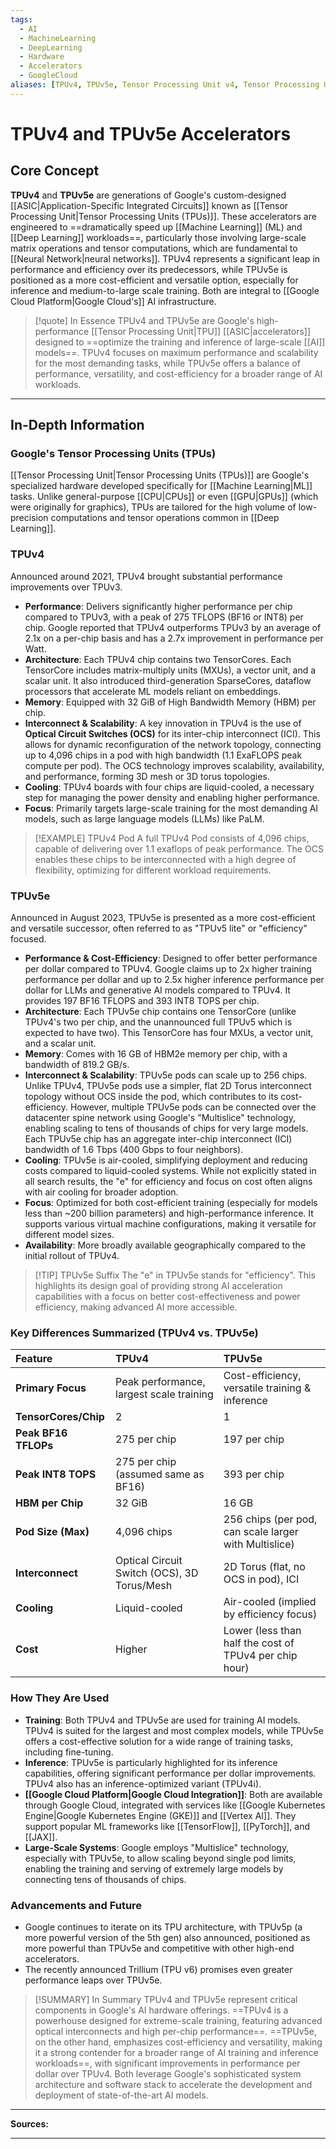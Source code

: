 ```yaml
---
tags:
  - AI
  - MachineLearning
  - DeepLearning
  - Hardware
  - Accelerators
  - GoogleCloud
aliases: [TPUv4, TPUv5e, Tensor Processing Unit v4, Tensor Processing Unit v5e, Cloud TPU v4, Cloud TPU v5e]
---
```


# TPUv4 and TPUv5e Accelerators

## Core Concept

**TPUv4** and **TPUv5e** are generations of Google's custom-designed [[ASIC|Application-Specific Integrated Circuits]] known as [[Tensor Processing Unit|Tensor Processing Units (TPUs)]]. These accelerators are engineered to ==dramatically speed up [[Machine Learning]] (ML) and [[Deep Learning]] workloads==, particularly those involving large-scale matrix operations and tensor computations, which are fundamental to [[Neural Network|neural networks]]. TPUv4 represents a significant leap in performance and efficiency over its predecessors, while TPUv5e is positioned as a more cost-efficient and versatile option, especially for inference and medium-to-large scale training. Both are integral to [[Google Cloud Platform|Google Cloud's]] AI infrastructure.

> [!quote] In Essence
> TPUv4 and TPUv5e are Google's high-performance [[Tensor Processing Unit|TPU]] [[ASIC|accelerators]] designed to ==optimize the training and inference of large-scale [[AI]] models==. TPUv4 focuses on maximum performance and scalability for the most demanding tasks, while TPUv5e offers a balance of performance, versatility, and cost-efficiency for a broader range of AI workloads.

---

## In-Depth Information

### Google's Tensor Processing Units (TPUs)

[[Tensor Processing Unit|Tensor Processing Units (TPUs)]] are Google's specialized hardware developed specifically for [[Machine Learning|ML]] tasks. Unlike general-purpose [[CPU|CPUs]] or even [[GPU|GPUs]] (which were originally for graphics), TPUs are tailored for the high volume of low-precision computations and tensor operations common in [[Deep Learning]].

### TPUv4

Announced around 2021, TPUv4 brought substantial performance improvements over TPUv3.

-   **Performance**: Delivers significantly higher performance per chip compared to TPUv3, with a peak of 275 TFLOPS (BF16 or INT8) per chip. Google reported that TPUv4 outperforms TPUv3 by an average of 2.1x on a per-chip basis and has a 2.7x improvement in performance per Watt.
-   **Architecture**: Each TPUv4 chip contains two TensorCores. Each TensorCore includes matrix-multiply units (MXUs), a vector unit, and a scalar unit. It also introduced third-generation SparseCores, dataflow processors that accelerate ML models reliant on embeddings.
-   **Memory**: Equipped with 32 GiB of High Bandwidth Memory (HBM) per chip.
-   **Interconnect & Scalability**: A key innovation in TPUv4 is the use of **Optical Circuit Switches (OCS)** for its inter-chip interconnect (ICI). This allows for dynamic reconfiguration of the network topology, connecting up to 4,096 chips in a pod with high bandwidth (1.1 ExaFLOPS peak compute per pod). The OCS technology improves scalability, availability, and performance, forming 3D mesh or 3D torus topologies.
-   **Cooling**: TPUv4 boards with four chips are liquid-cooled, a necessary step for managing the power density and enabling higher performance.
-   **Focus**: Primarily targets large-scale training for the most demanding AI models, such as large language models (LLMs) like PaLM.

> [!EXAMPLE] TPUv4 Pod
> A full TPUv4 Pod consists of 4,096 chips, capable of delivering over 1.1 exaflops of peak performance. The OCS enables these chips to be interconnected with a high degree of flexibility, optimizing for different workload requirements.

### TPUv5e

Announced in August 2023, TPUv5e is presented as a more cost-efficient and versatile successor, often referred to as "TPUv5 lite" or "efficiency" focused.

-   **Performance & Cost-Efficiency**: Designed to offer better performance per dollar compared to TPUv4. Google claims up to 2x higher training performance per dollar and up to 2.5x higher inference performance per dollar for LLMs and generative AI models compared to TPUv4. It provides 197 BF16 TFLOPS and 393 INT8 TOPS per chip.
-   **Architecture**: Each TPUv5e chip contains one TensorCore (unlike TPUv4's two per chip, and the unannounced full TPUv5 which is expected to have two). This TensorCore has four MXUs, a vector unit, and a scalar unit.
-   **Memory**: Comes with 16 GB of HBM2e memory per chip, with a bandwidth of 819.2 GB/s.
-   **Interconnect & Scalability**: TPUv5e pods can scale up to 256 chips. Unlike TPUv4, TPUv5e pods use a simpler, flat 2D Torus interconnect topology without OCS inside the pod, which contributes to its cost-efficiency. However, multiple TPUv5e pods can be connected over the datacenter spine network using Google's "Multislice" technology, enabling scaling to tens of thousands of chips for very large models. Each TPUv5e chip has an aggregate inter-chip interconnect (ICI) bandwidth of 1.6 Tbps (400 Gbps to four neighbors).
-   **Cooling**: TPUv5e is air-cooled, simplifying deployment and reducing costs compared to liquid-cooled systems. While not explicitly stated in all search results, the "e" for efficiency and focus on cost often aligns with air cooling for broader adoption.
-   **Focus**: Optimized for both cost-efficient training (especially for models less than ~200 billion parameters) and high-performance inference. It supports various virtual machine configurations, making it versatile for different model sizes.
-   **Availability**: More broadly available geographically compared to the initial rollout of TPUv4.

> [!TIP] TPUv5e Suffix
> The "e" in TPUv5e stands for "efficiency". This highlights its design goal of providing strong AI acceleration capabilities with a focus on better cost-effectiveness and power efficiency, making advanced AI more accessible.

### Key Differences Summarized (TPUv4 vs. TPUv5e)

| Feature             | TPUv4                                      | TPUv5e                                                |
| :------------------ | :----------------------------------------- | :---------------------------------------------------- |
| **Primary Focus**   | Peak performance, largest scale training   | Cost-efficiency, versatile training & inference     |
| **TensorCores/Chip**| 2                                          | 1                                                     |
| **Peak BF16 TFLOPs**| 275 per chip                           | 197 per chip                                      |
| **Peak INT8 TOPS**  | 275 per chip (assumed same as BF16)    | 393 per chip                                      |
| **HBM per Chip**    | 32 GiB                                 | 16 GB                                             |
| **Pod Size (Max)**  | 4,096 chips                            | 256 chips (per pod, can scale larger with Multislice) |
| **Interconnect**    | Optical Circuit Switch (OCS), 3D Torus/Mesh | 2D Torus (flat, no OCS in pod), ICI          |
| **Cooling**         | Liquid-cooled                         | Air-cooled (implied by efficiency focus)              |
| **Cost**            | Higher                                     | Lower (less than half the cost of TPUv4 per chip hour) |

### How They Are Used

-   **Training**: Both TPUv4 and TPUv5e are used for training AI models. TPUv4 is suited for the largest and most complex models, while TPUv5e offers a cost-effective solution for a wide range of training tasks, including fine-tuning.
-   **Inference**: TPUv5e is particularly highlighted for its inference capabilities, offering significant performance per dollar improvements. TPUv4 also has an inference-optimized variant (TPUv4i).
-   **[[Google Cloud Platform|Google Cloud Integration]]**: Both are available through Google Cloud, integrated with services like [[Google Kubernetes Engine|Google Kubernetes Engine (GKE)]] and [[Vertex AI]]. They support popular ML frameworks like [[TensorFlow]], [[PyTorch]], and [[JAX]].
-   **Large-Scale Systems**: Google employs "Multislice" technology, especially with TPUv5e, to allow scaling beyond single pod limits, enabling the training and serving of extremely large models by connecting tens of thousands of chips.

### Advancements and Future

-   Google continues to iterate on its TPU architecture, with TPUv5p (a more powerful version of the 5th gen) also announced, positioned as more powerful than TPUv5e and competitive with other high-end accelerators.
-   The recently announced Trillium (TPU v6) promises even greater performance leaps over TPUv5e.

> [!SUMMARY] In Summary
> TPUv4 and TPUv5e represent critical components in Google's AI hardware offerings. ==TPUv4 is a powerhouse designed for extreme-scale training, featuring advanced optical interconnects and high per-chip performance==. ==TPUv5e, on the other hand, emphasizes cost-efficiency and versatility, making it a strong contender for a broader range of AI training and inference workloads==, with significant improvements in performance per dollar over TPUv4. Both leverage Google's sophisticated system architecture and software stack to accelerate the development and deployment of state-of-the-art AI models.

---

**Sources:**

[^1]: SemiAnalysis. (2023-09-01). *TPUv5e: The New Benchmark in Cost-Efficient Inference and Training for*.
[^2]: Wikipedia. *Tensor Processing Unit*.
[^3]: The Next Platform. (2022-10-11). *Deep Dive On Google's Exascale TPUv4 AI Systems*.
[^4]: HPCwire. (2023-08-30). *Google TPU v5e AI Chip Debuts after Controversial Origins*.
[^5]: USENIX. (2024-04-18). *Resiliency at Scale: Managing Google's TPUv4 Machine Learning Supercomputer*.
[^6]: Google Cloud. *TPU v5e*.
[^7]: HPCwire. (2024-05-17). *Google Announces Sixth-generation AI Chip, a TPU Called Trillium*.
[^8]: Google Cloud Blog. (2023-12-06). *Introducing Cloud TPU v5p and AI Hypercomputer*.
[^9]: Google Cloud. *TPU v4*.
[^10]: Google Cloud Blog. (2023-09-12). *Performance per dollar of GPUs and TPUs for AI inference*.
[^11]: Glasp. (2024-06-03). *TPUv5e: The New Benchmark in Cost-Efficient Inference and Training for <200B Parameter Models*.
[^12]: The Futurum Group. (2023-08-30). *Google Cloud's TPU v5e Accelerates the AI Compute War*.
[^13]: TechInsights. *TPUv4 Adds Large On-Chip Memory*.
[^14]: ServeTheHome. (2023-08-29). *Google Details TPUv4 and its Crazy Optically Reconfigurable AI Network*.
[^15]: Google Cloud Blog. (2023-11-09). *Cloud TPU v5e is generally available*.
[^16]: louisbouchard.ai. (2023-04-11). *Introducing TPU v4: Googles Cutting Edge Supercomputer for Large Language Models*.
[^17]: The Register. (2023-08-29). *Details on Google's AI updates to cloud infrastructure*.
[^18]: Economize Cloud. (2024-10-07). *GKE Enterprise, TPU v5e & A3 VMs: What you need to know?*
[^19]: GitHub Pages. (2025-02-04). *How to Think About TPUs | How To Scale Your Model*.
[^20]: FS Community. (2024-09-25). *What is Tensor Processing Unit (TPU)*.
[^21]: DataCamp. (2024-05-30). *Understanding TPUs vs GPUs in AI: A Comprehensive Guide*.
[^22]: Medium. (2024-08-07). *So what is a Tensor processing unit (TPU) and why will it be the future of Machine Learning?*
[^23]: ActuIA. (2021-05-19). *Google I/O: fourth generation TPU announced and exaflopian pods launched*.
[^24]: arXiv. *exploring tpus for ai applications*.
[^25]: Techovedas. (2024-08-08). *How has Google's TPUs Evolved in AI Acceleration over 10 years*.
[^26]: cs.princeton.edu - People. *TPU v4: An Optically Reconfigurable Supercomputer for Machine Learning with Hardware Support for Embeddings*.
[^27]: Google Cloud. *TPU architecture*.
[^28]: TechPowerUp. (2023-09-01). *Google Introduces Cloud TPU v5e and Announces A3 Instance Availability*.
[^29]: GIGAZINE. (2023-08-30). *Google announces the 5th generation model 'TPU v5e' of the AI specialized processor TPU...*
[^30]: Glasp. (2024-06-03). *TPUv5e: The New Benchmark in Cost-Efficient Inference and Training for <200B Parameter Models*. (Duplicate of, specific reference to HBM2e and bandwidth).
[^31]: Google Cloud Blog. (2023-04-05). *TPU v4 enables performance, energy and CO2e efficiency gains*.
[^32]: Times of India. (2023-08-30). *Google launches AI chip to handle faster training performance of LLMs*.

---